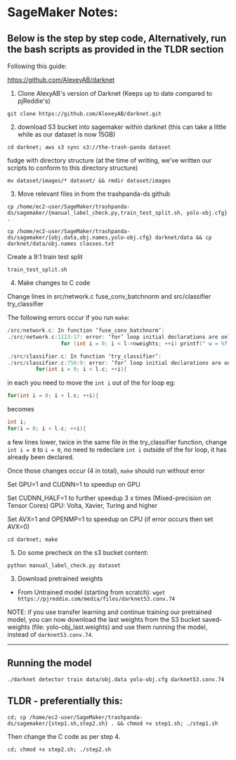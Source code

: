 # SageMaker Notes:


## Below is the step by step code, Alternatively, run the bash scripts as provided in the TLDR section
Following this guide:

https://github.com/AlexeyAB/darknet

1. Clone AlexyAB's version of Darknet (Keeps up to date compared to pjReddie's)

`git clone https://github.com/AlexeyAB/darknet.git`

2. download S3 bucket into sagemaker within darknet (this can take a little while as our dataset is now 15GB)

`cd darknet; aws s3 sync s3://the-trash-panda dataset`

fudge with directory structure (at the time of writing, we've written our scripts to conform to this directory structure)

`mv dataset/images/* dataset/ && rmdir dataset/images`

3. Move relevant files in from the trashpanda-ds github

`cp /home/ec2-user/SageMaker/trashpanda-ds/sagemaker/{manual_label_check.py,train_test_split.sh, yolo-obj.cfg} .`

`cp /home/ec2-user/SageMaker/trashpanda-ds/sagemaker/{obj.data,obj.names,yolo-obj.cfg} darknet/data && cp darknet/data/obj.names classes.txt`

Create a 9:1 train test split

`train_test_split.sh`

4. Make changes to C code

Change lines in src/network.c  fuse\_conv\_batchnorm and src/classifier try\_classifier

The following errors occur if you run `make`:
```c
/src/network.c: In function ‘fuse_conv_batchnorm’:
./src/network.c:1123:17: error: ‘for’ loop initial declarations are only allowed in C99 mode
                 for (int i = 0; i < l->nweights; ++i) printf(" w = %f,", l->weights[i]);
```

```c
./src/classifier.c: In function ‘try_classifier’:
./src/classifier.c:756:9: error: ‘for’ loop initial declarations are only allowed in C99 mode
         for(int i = 0; i < l.c; ++i){
```
in each you need to move the `int i` out of the for loop
eg:
```c
for(int i = 0; i < l.c; ++i){
```
becomes
```c
int i;
for(i = 0; i < l.c; ++i){
```

a few lines lower, twice in the same file in the try\_classifier function, change `int i = 0` to `i = 0`, no need to redeclare `int i` outside of the for loop, it has already been declared.

Once those changes occur (4 in total), `make` should run without error

Set GPU=1 and CUDNN=1 to speedup on GPU

Set CUDNN_HALF=1 to further speedup 3 x times (Mixed-precision on Tensor Cores) GPU: Volta, Xavier, Turing and higher

Set AVX=1 and OPENMP=1 to speedup on CPU (if error occurs then set AVX=0)


`cd darknet; make`


5. Do some precheck on the s3 bucket content:

`python manual_label_check.py dataset` 

3. Download pretrained weights
- From Untrained model (starting from scratch):
	`wget https://pjreddie.com/media/files/darknet53.conv.74`


NOTE: if you use transfer learning and continue training our pretrained model, you can now download the last weights from the S3 bucket saved-weights (file: yolo-obj_last.weights) and use them running the model, instead of `darknet53.conv.74`. 

------------------------------------------------------
Running the model
------------------------------------------------------

`./darknet detector train data/obj.data yolo-obj.cfg darknet53.conv.74`



## TLDR - preferentially this:

`cd; cp /home/ec2-user/SageMaker/trashpanda-ds/sagemaker/{step1.sh,step2.sh} . && chmod +x step1.sh; ./step1.sh`

Then change the C code as per step 4. 

`cd; chmod +x step2.sh; ./step2.sh`
